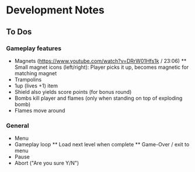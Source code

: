 # Development Notes

## To Dos

### Gameplay features

* Magnets (https://www.youtube.com/watch?v=DRrW01Hfs1k / 23:06)
** Small magnet icons (left/right): Player picks it up, becomes magnetic for matching magnet
* Trampolins
* 1up (lives +1) item
* Shield also yields score points (for bonus round)
* Bombs kill player and flames (only when standing on top of exploding bomb)
* Flames move around

### General

* Menu
* Gameplay loop
** Load next level when complete
** Game-Over / exit to menu
* Pause
* Abort ("Are you sure Y/N")


